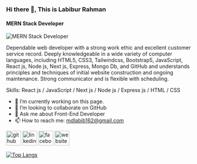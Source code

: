 ### Hi there 👋, This is Labibur Rahman
#### MERN Stack Developer
![MERN Stack Developer](https://i.ibb.co/wgRPS6Y/Labibur-Rahman.png)

Dependable web developer with a strong work ethic and excellent customer service record. Deeply knowledgeable in a wide variety of computer languages, including HTML5, CSS3, Tailwindcss, Bootstrap5, JavaScript, React js, Node js, Next js, Express, Mongo Db, and GitHub and understands principles and techniques of initial website construction and ongoing maintenance. Strong communicator and is flexible with scheduling.

Skills:  React js / JavaScript / Next js / Node js / Express js / HTML / CSS

- 🔭 I’m currently working on this page. 
- 👯 I’m looking to collaborate on GitHub 
- 💬 Ask me about  Front-End Developer 
- 📫 How to reach me: mdlabib162@gmail.com 


[<img src='https://cdn.jsdelivr.net/npm/simple-icons@3.0.1/icons/github.svg' alt='github' height='40'>](https://github.com/https://github.com/Labib44)  [<img src='https://cdn.jsdelivr.net/npm/simple-icons@3.0.1/icons/linkedin.svg' alt='linkedin' height='40'>](https://www.linkedin.com/in/https://www.linkedin.com/in/labibur-rahman//)  [<img src='https://cdn.jsdelivr.net/npm/simple-icons@3.0.1/icons/facebook.svg' alt='facebook' height='40'>](https://www.facebook.com/https://www.facebook.com/md.labib.9)  [<img src='https://cdn.jsdelivr.net/npm/simple-icons@3.0.1/icons/icloud.svg' alt='website' height='40'>](https://labib.vercel.app/)  

[![Top Langs](https://github-readme-stats.vercel.app/api/top-langs/?username=https://github.com/Labib44)](https://github.com/anuraghazra/github-readme-stats)

